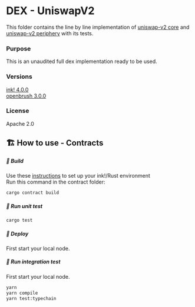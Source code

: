 # DEX - UniswapV2
This folder contains the line by line implementation of [uniswap-v2 core](https://github.com/Uniswap/v2-core) and [uniswap-v2 periphery](https://github.com/Uniswap/v2-periphery) with its tests.

### Purpose
This is an unaudited full dex implementation ready to be used.

### Versions
[ink! 4.0.0](https://github.com/paritytech/ink/tree/v4.0.0)   
[openbrush 3.0.0](https://github.com/727-Ventures/openbrush-contracts/tree/3.0.0)

### License
Apache 2.0

## 🏗️ How to use - Contracts
##### 💫 Build
Use these [instructions](https://use.ink/getting-started/setup) to set up your ink!/Rust environment    
Run this command in the contract folder:

```sh
cargo contract build
```

##### 💫 Run unit test

```sh
cargo test
```
##### 💫 Deploy
First start your local node.  

##### 💫 Run integration test
First start your local node.

```sh
yarn
yarn compile
yarn test:typechain
```